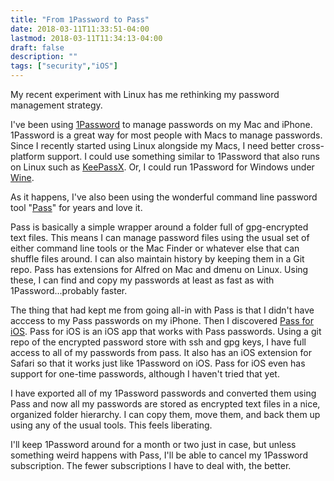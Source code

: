 ```yaml
---
title: "From 1Password to Pass"
date: 2018-03-11T11:33:51-04:00 
lastmod: 2018-03-11T11:34:13-04:00 
draft: false
description: ""
tags: ["security","iOS"]
---
```


My recent experiment with Linux has me rethinking my password management strategy.

I've been using [1Password](https://1password.com/) to manage passwords on my Mac and iPhone. 1Password is a great way for most people with Macs to manage passwords. Since I recently started using Linux alongside my Macs, I need better cross-platform support. I could use something similar to 1Password that also runs on Linux such as [KeePassX](https://www.keepassx.org/). Or, I could run 1Password for Windows under [Wine](https://www.winehq.org/).

As it happens, I've also been using the wonderful command line password tool "[Pass](https://www.passwordstore.org/)" for years and love it.

Pass is basically a simple wrapper around a folder full of gpg-encrypted text files. This means I can manage password files using the usual set of either command line tools or the Mac Finder or whatever else that can shuffle files around. I can also maintain history by keeping them in a Git repo. Pass has extensions for Alfred on Mac and dmenu on Linux. Using these, I can find and copy my passwords at least as fast as with 1Password...probably faster. 

The thing that had kept me from going all-in with Pass is that I didn't have acccess to my Pass passwords on my iPhone. Then I discovered [Pass for iOS](https://github.com/mssun/passforios). Pass for iOS is an iOS app that works with Pass passwords. Using a git repo of the encrypted password store with ssh and gpg keys, I have full access to all of my passwords from pass. It also has an iOS extension for Safari so that it works just like 1Password on iOS. Pass for iOS even has support for one-time passwords, although I haven't tried that yet.

I have exported all of my 1Password passwords and converted them using Pass and now all my passwords are stored as encrypted text files in a nice, organized folder hierarchy. I can copy them, move them, and back them up using any of the usual tools. This feels liberating.

I'll keep 1Password around for a month or two just in case, but unless something weird happens with Pass, I'll be able to cancel my 1Password subscription. The fewer subscriptions I have to deal with, the better.

